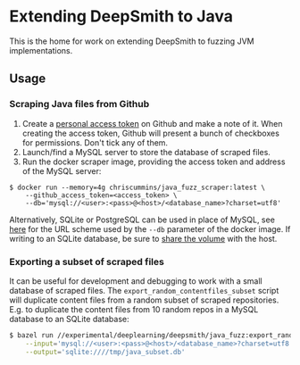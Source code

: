 # Extending DeepSmith to Java

This is the home for work on extending DeepSmith to fuzzing JVM implementations.

## Usage

### Scraping Java files from Github

1. Create a [personal access token](https://github.com/settings/tokens) on 
   Github and make a note of it. When creating the access token, Github will
   present a bunch of checkboxes for permissions. Don't tick any of them.
2. Launch/find a MySQL server to store the database of scraped files.
3. Run the docker scraper image, providing the access token and address of the 
   MySQL server:
```
$ docker run --memory=4g chriscummins/java_fuzz_scraper:latest \
    --github_access_token=<access_token> \
    --db='mysql://<user>:<pass>@<host>/<database_name>?charset=utf8'
```

Alternatively, SQLite or PostgreSQL can be used in place of MySQL, see [here](https://github.com/ChrisCummins/phd/blob/1217c228cb9c0c37e3b85670052d9ca51cd74a2b/labm8/sqlutil.py#L89-L115) for the URL scheme used by the `--db` parameter of the docker image. If writing to an SQLite database, be sure to [share the volume](https://docs.docker.com/storage/volumes/#choose-the--v-or---mount-flag) with the host.


### Exporting a subset of scraped files

It can be useful for development and debugging to work with a small database of
scraped files. The `export_random_contentfiles_subset` script will duplicate
content files from a random subset of scraped repositories. E.g. to duplicate 
the content files from 10 random repos in a MySQL database to an SQLite 
database:

```sh
$ bazel run //experimental/deeplearning/deepsmith/java_fuzz:export_random_contentfiles_subset \
    --input='mysql://<user>:<pass>@<host>/<database_name>?charset=utf8' \
    --output='sqlite:////tmp/java_subset.db'
```
